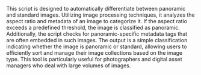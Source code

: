 This script is designed to automatically differentiate between panoramic and standard images. Utilizing image processing techniques, it analyzes the aspect ratio and metadata of an image to categorize it. If the aspect ratio exceeds a predefined threshold, the image is classified as panoramic. Additionally, the script checks for panoramic-specific metadata tags that are often embedded in such images. The output is a simple classification indicating whether the image is panoramic or standard, allowing users to efficiently sort and manage their image collections based on the image type. This tool is particularly useful for photographers and digital asset managers who deal with large volumes of images.
